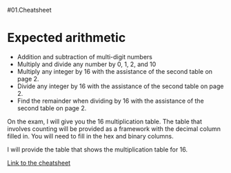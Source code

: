#01.Cheatsheet

# Expected arithmetic

* Addition and subtraction of multi-digit numbers
* Multiply and divide any number by 0, 1, 2, and 10
* Multiply any integer by 16 with the assistance of the second table on page 2.
* Divide any integer by 16 with the assistance of the second table on page 2.
* Find the remainder when dividing by 16 with the assistance of the second table on page 2.

On the exam, I will give you the 16 multiplication table.  The table that involves counting will be provided as a framework with the decimal column filled in.  You will need to fill in the hex and binary columns.

I will provide the table that shows the multiplication table for 16.

[Link to the cheatsheet](https://github.com/noynaert/csc264/blob/main/videoNotes/unit01/cheatsheet.pdf)